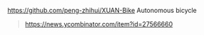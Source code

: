 https://github.com/peng-zhihui/XUAN-Bike Autonomous bicycle
> https://news.ycombinator.com/item?id=27566660

